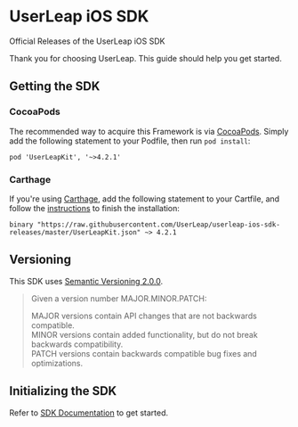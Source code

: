 # UserLeap iOS SDK

Official Releases of the UserLeap iOS SDK

Thank you for choosing UserLeap. This guide should help you get started.

## Getting the SDK

### CocoaPods

The recommended way to acquire this Framework is via [CocoaPods](https://cocoapods.org). Simply add the following statement to your Podfile, then run `pod install`:

```
pod 'UserLeapKit', '~>4.2.1'
```

### Carthage

If you're using [Carthage](https://github.com/Carthage/Carthage), add the following statement to your Cartfile, and follow the [instructions](https://github.com/Carthage/Carthage#quick-start) to finish the installation:

```
binary "https://raw.githubusercontent.com/UserLeap/userleap-ios-sdk-releases/master/UserLeapKit.json" ~> 4.2.1
```

## Versioning

This SDK uses [Semantic Versioning 2.0.0](https://semver.org).

> Given a version number MAJOR.MINOR.PATCH:
>   
> MAJOR versions contain API changes that are not backwards compatible.  
> MINOR versions contain added functionality, but do not break backwards compatibility.  
> PATCH versions contain backwards compatible bug fixes and optimizations.

## Initializing the SDK

Refer to [SDK Documentation](https://docs.userleap.com/installation/ios-sdk) to get started.
